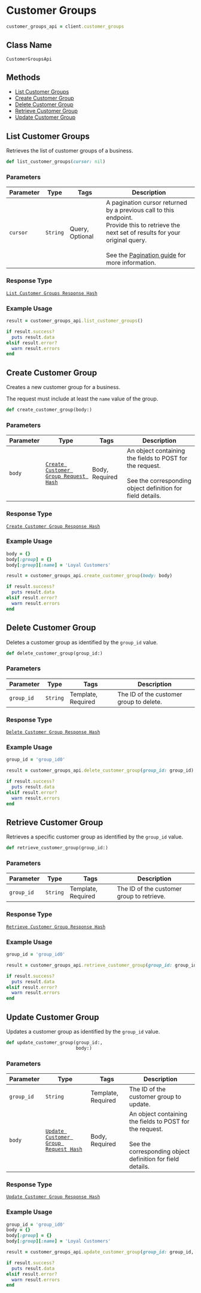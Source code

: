 # Customer Groups

```ruby
customer_groups_api = client.customer_groups
```

## Class Name

`CustomerGroupsApi`

## Methods

* [List Customer Groups](/doc/customer-groups.md#list-customer-groups)
* [Create Customer Group](/doc/customer-groups.md#create-customer-group)
* [Delete Customer Group](/doc/customer-groups.md#delete-customer-group)
* [Retrieve Customer Group](/doc/customer-groups.md#retrieve-customer-group)
* [Update Customer Group](/doc/customer-groups.md#update-customer-group)

## List Customer Groups

Retrieves the list of customer groups of a business.

```ruby
def list_customer_groups(cursor: nil)
```

### Parameters

| Parameter | Type | Tags | Description |
|  --- | --- | --- | --- |
| `cursor` | `String` | Query, Optional | A pagination cursor returned by a previous call to this endpoint.<br>Provide this to retrieve the next set of results for your original query.<br><br>See the [Pagination guide](https://developer.squareup.com/docs/working-with-apis/pagination) for more information. |

### Response Type

[`List Customer Groups Response Hash`](/doc/models/list-customer-groups-response.md)

### Example Usage

```ruby
result = customer_groups_api.list_customer_groups()

if result.success?
  puts result.data
elsif result.error?
  warn result.errors
end
```

## Create Customer Group

Creates a new customer group for a business. 

The request must include at least the `name` value of the group.

```ruby
def create_customer_group(body:)
```

### Parameters

| Parameter | Type | Tags | Description |
|  --- | --- | --- | --- |
| `body` | [`Create Customer Group Request Hash`](/doc/models/create-customer-group-request.md) | Body, Required | An object containing the fields to POST for the request.<br><br>See the corresponding object definition for field details. |

### Response Type

[`Create Customer Group Response Hash`](/doc/models/create-customer-group-response.md)

### Example Usage

```ruby
body = {}
body[:group] = {}
body[:group][:name] = 'Loyal Customers'

result = customer_groups_api.create_customer_group(body: body)

if result.success?
  puts result.data
elsif result.error?
  warn result.errors
end
```

## Delete Customer Group

Deletes a customer group as identified by the `group_id` value.

```ruby
def delete_customer_group(group_id:)
```

### Parameters

| Parameter | Type | Tags | Description |
|  --- | --- | --- | --- |
| `group_id` | `String` | Template, Required | The ID of the customer group to delete. |

### Response Type

[`Delete Customer Group Response Hash`](/doc/models/delete-customer-group-response.md)

### Example Usage

```ruby
group_id = 'group_id0'

result = customer_groups_api.delete_customer_group(group_id: group_id)

if result.success?
  puts result.data
elsif result.error?
  warn result.errors
end
```

## Retrieve Customer Group

Retrieves a specific customer group as identified by the `group_id` value.

```ruby
def retrieve_customer_group(group_id:)
```

### Parameters

| Parameter | Type | Tags | Description |
|  --- | --- | --- | --- |
| `group_id` | `String` | Template, Required | The ID of the customer group to retrieve. |

### Response Type

[`Retrieve Customer Group Response Hash`](/doc/models/retrieve-customer-group-response.md)

### Example Usage

```ruby
group_id = 'group_id0'

result = customer_groups_api.retrieve_customer_group(group_id: group_id)

if result.success?
  puts result.data
elsif result.error?
  warn result.errors
end
```

## Update Customer Group

Updates a customer group as identified by the `group_id` value.

```ruby
def update_customer_group(group_id:,
                          body:)
```

### Parameters

| Parameter | Type | Tags | Description |
|  --- | --- | --- | --- |
| `group_id` | `String` | Template, Required | The ID of the customer group to update. |
| `body` | [`Update Customer Group Request Hash`](/doc/models/update-customer-group-request.md) | Body, Required | An object containing the fields to POST for the request.<br><br>See the corresponding object definition for field details. |

### Response Type

[`Update Customer Group Response Hash`](/doc/models/update-customer-group-response.md)

### Example Usage

```ruby
group_id = 'group_id0'
body = {}
body[:group] = {}
body[:group][:name] = 'Loyal Customers'

result = customer_groups_api.update_customer_group(group_id: group_id, body: body)

if result.success?
  puts result.data
elsif result.error?
  warn result.errors
end
```

